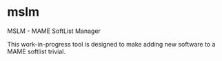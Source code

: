 # mslm
MSLM - MAME SoftList Manager

This work-in-progress tool is designed to make adding new software to a MAME softlist trivial.
